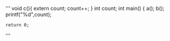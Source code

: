 '''
void c(){
    extern count;
    count++;
}
int count;
int main()
{
    a();
    b();
    printf("%d",count);

    return 0;
'''
